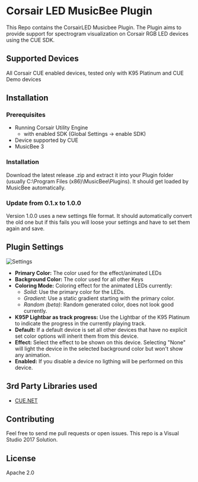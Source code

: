 # Corsair LED MusicBee Plugin
This Repo contains the CorsairLED Musicbee Plugin. The Plugin aims to provide support for spectrogram visualization on Corsair RGB LED devices using the CUE SDK.

## Supported Devices
All Corsair CUE enabled devices, tested only with K95 Platinum and CUE Demo devices

## Installation
### Prerequisites
* Running Corsair Utility Engine
   * with enabled SDK (Global Settings -> enable SDK)
* Device supported by CUE
* MusicBee 3

### Installation
Download the latest release .zip and extract it into your Plugin folder (usually C:\Program Files (x86)\MusicBee\Plugins). It should get loaded by MusicBee automatically.

### Update from 0.1.x to 1.0.0
Version 1.0.0 uses a new settings file format. It should automatically convert the old one but if this fails you will loose your settings and have to set them again and save.

## Plugin Settings
![Settings](https://i.imgur.com/OcVRMJN.png)
* **Primary Color:** The color used for the effect/animated LEDs 
* **Background Color:** The color used for all other Keys
* **Coloring Mode:** Coloring effect for the animated LEDs currently:
  * *Solid*: Use the primary color for the LEDs.
  * *Gradient*: Use a static gradient starting with the primary color.
  * *Random (beta)*: Random generated color, does not look good currently.
* **K95P Lightbar as track progress:** Use the Lightbar of the K95 Platinum to indicate the progress in the currently playing track.
* **Default:** If a default device is set all other devices that have no explicit set color options will inherit them from this device.
* **Effect:** Select the effect to be shown on this device. Selecting "None" will light the device in the selected background color but won't show any animation.
* **Enabled:** If you disable a device no ligthing will be performed on this device.

## 3rd Party Libraries used #
* [CUE.NET](https://github.com/DarthAffe/CUE.NET)

## Contributing
Feel free to send me pull requests or open issues. 
This repo is a Visual Studio 2017 Solution.

## License
Apache 2.0
